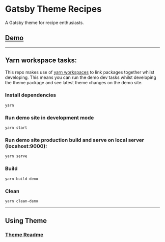 # Gatsby Theme Recipes

A Gatsby theme for recipe enthusiasts.

## [Demo](TODO)
---

## Yarn workspace tasks:
This repo makes use of [yarn workspaces](https://yarnpkg.com/lang/en/docs/workspaces/) to link packages together whilst developing. This means you can run the demo dev tasks whilst developing the theme package and see latest theme changes on the demo site.

### Install dependencies
`yarn`

### Run demo site in development mode
`yarn start`

### Run demo site production build and serve on local server (locahost:9000):
`yarn serve`

### Build
`yarn build-demo`

### Clean
`yarn clean-demo`

---
## Using Theme

### [Theme Readme](TODO)

